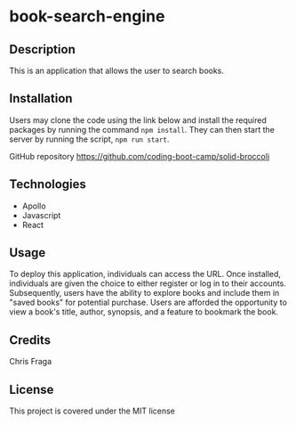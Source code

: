 # book-search-engine

## Description
This is an application that allows the user to search books.


## Installation
Users may clone the code using the link below and install the required packages by running the command `npm install`. They can then start the server by running the script, `npm run start`.

GitHub repository https://github.com/coding-boot-camp/solid-broccoli 


## Technologies
* Apollo
* Javascript
* React


## Usage
To deploy this application, individuals can access the URL. Once installed, individuals are given the choice to either register or log in to their accounts. Subsequently, users have the ability to explore books and include them in "saved books" for potential purchase. Users are afforded the opportunity to view a book's title, author, synopsis, and a feature to bookmark the book. 


## Credits
Chris Fraga

## License
This project is covered under the MIT license